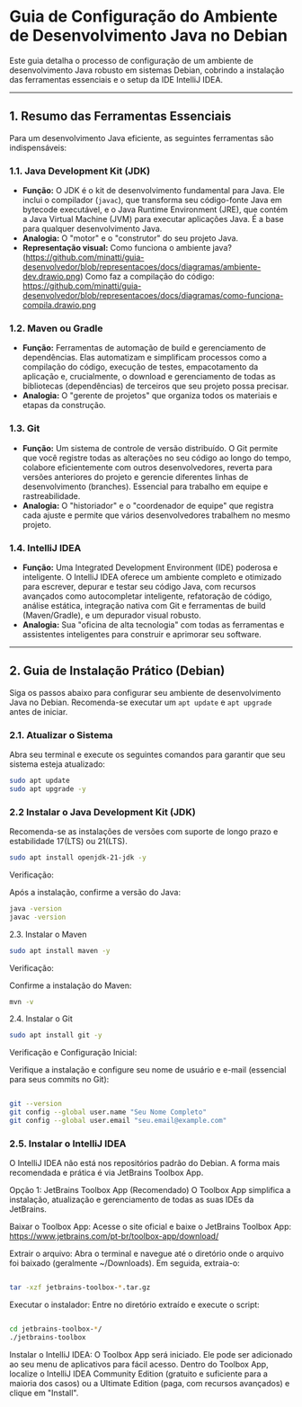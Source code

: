 # Guia de Configuração do Ambiente de Desenvolvimento Java no Debian

Este guia detalha o processo de configuração de um ambiente de desenvolvimento Java robusto em sistemas Debian, cobrindo a instalação das ferramentas essenciais e o setup da IDE IntelliJ IDEA.

---

## 1. Resumo das Ferramentas Essenciais

Para um desenvolvimento Java eficiente, as seguintes ferramentas são indispensáveis:

### 1.1. Java Development Kit (JDK)

* **Função:** O JDK é o kit de desenvolvimento fundamental para Java. Ele inclui o compilador (`javac`), que transforma seu código-fonte Java em bytecode executável, e o Java Runtime Environment (JRE), que contém a Java Virtual Machine (JVM) para executar aplicações Java. É a base para qualquer desenvolvimento Java.
* **Analogia:** O "motor" e o "construtor" do seu projeto Java.
* **Representação visual:** Como funciona o ambiente java? 
(https://github.com/minatti/guia-desenvolvedor/blob/representacoes/docs/diagramas/ambiente-dev.drawio.png)
Como faz a compilação do código: https://github.com/minatti/guia-desenvolvedor/blob/representacoes/docs/diagramas/como-funciona-compila.drawio.png

### 1.2. Maven ou Gradle

* **Função:** Ferramentas de automação de build e gerenciamento de dependências. Elas automatizam e simplificam processos como a compilação do código, execução de testes, empacotamento da aplicação e, crucialmente, o download e gerenciamento de todas as bibliotecas (dependências) de terceiros que seu projeto possa precisar.
* **Analogia:** O "gerente de projetos" que organiza todos os materiais e etapas da construção.

### 1.3. Git

* **Função:** Um sistema de controle de versão distribuído. O Git permite que você registre todas as alterações no seu código ao longo do tempo, colabore eficientemente com outros desenvolvedores, reverta para versões anteriores do projeto e gerencie diferentes linhas de desenvolvimento (branches). Essencial para trabalho em equipe e rastreabilidade.
* **Analogia:** O "historiador" e o "coordenador de equipe" que registra cada ajuste e permite que vários desenvolvedores trabalhem no mesmo projeto.

### 1.4. IntelliJ IDEA

* **Função:** Uma Integrated Development Environment (IDE) poderosa e inteligente. O IntelliJ IDEA oferece um ambiente completo e otimizado para escrever, depurar e testar seu código Java, com recursos avançados como autocompletar inteligente, refatoração de código, análise estática, integração nativa com Git e ferramentas de build (Maven/Gradle), e um depurador visual robusto.
* **Analogia:** Sua "oficina de alta tecnologia" com todas as ferramentas e assistentes inteligentes para construir e aprimorar seu software.

---

## 2. Guia de Instalação Prático (Debian)

Siga os passos abaixo para configurar seu ambiente de desenvolvimento Java no Debian. Recomenda-se executar um `apt update` e `apt upgrade` antes de iniciar.

### 2.1. Atualizar o Sistema

Abra seu terminal e execute os seguintes comandos para garantir que seu sistema esteja atualizado:

```bash
sudo apt update
sudo apt upgrade -y
```

### 2.2 Instalar o Java Development Kit (JDK)

Recomenda-se as instalações de versões com suporte de longo prazo e estabilidade
17(LTS) ou 21(LTS).

```bash 
sudo apt install openjdk-21-jdk -y
```

Verificação:

Após a instalação, confirme a versão do Java:

```bash
java -version
javac -version
```

2.3. Instalar o Maven

```bash
sudo apt install maven -y
```

Verificação:

Confirme a instalação do Maven:

```bash
mvn -v
```

2.4. Instalar o Git

```bash
sudo apt install git -y
```
Verificação e Configuração Inicial:

Verifique a instalação e configure seu nome de usuário e e-mail (essencial para seus commits no Git):

```bash

git --version
git config --global user.name "Seu Nome Completo"
git config --global user.email "seu.email@example.com"

```


### 2.5. Instalar o IntelliJ IDEA
O IntelliJ IDEA não está nos repositórios padrão do Debian. A forma mais recomendada e prática é via JetBrains Toolbox App.

Opção 1: JetBrains Toolbox App (Recomendado)
O Toolbox App simplifica a instalação, atualização e gerenciamento de todas as suas IDEs da JetBrains.

Baixar o Toolbox App:
Acesse o site oficial e baixe o JetBrains Toolbox App:
https://www.jetbrains.com/pt-br/toolbox-app/download/

Extrair o arquivo:
Abra o terminal e navegue até o diretório onde o arquivo foi baixado (geralmente ~/Downloads). Em seguida, extraia-o:

```bash

tar -xzf jetbrains-toolbox-*.tar.gz
```

Executar o instalador:
Entre no diretório extraído e execute o script:


```bash

cd jetbrains-toolbox-*/
./jetbrains-toolbox
```
Instalar o IntelliJ IDEA:
O Toolbox App será iniciado. Ele pode ser adicionado ao seu menu de aplicativos para fácil acesso. Dentro do Toolbox App, localize o IntelliJ IDEA Community Edition (gratuito e suficiente para a maioria dos casos) ou a Ultimate Edition (paga, com recursos avançados) e clique em "Install".







